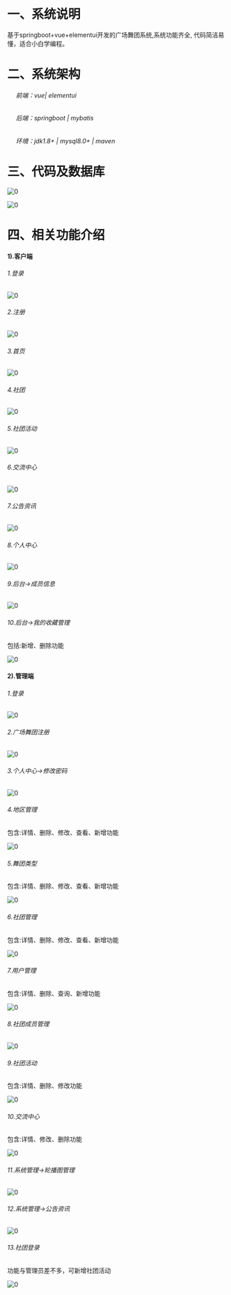 # 一、系统说明

基于springboot+vue+elementui开发的广场舞团系统,系统功能齐全, 代码简洁易懂，适合小白学编程。

# 二、系统架构

######      前端：vue| elementui

######      后端：springboot | mybatis 

######      环境：jdk1.8+ | mysql8.0+ | maven

# 三、代码及数据库
![0](./img/1.jpg)

![0](./img/2.jpg)

# 四、相关功能介绍

#### 1).客户端

###### 1.登录

![0](./img/3.jpg)

###### 2.注册

![0](./img/4.jpg)

###### 3.首页

![0](./img/5.jpg)

###### 4.社团

![0](./img/6.jpg)

###### 5.社团活动

![0](./img/7.jpg)

###### 6.交流中心

![0](./img/8.jpg)

###### 7.公告资讯

![0](./img/9.jpg)

###### 8.个人中心

![0](./img/10.jpg)

###### 9.后台->成员信息

![0](./img/11.jpg)

###### 10.后台->我的收藏管理

包括:新增、删除功能

![0](./img/12.jpg)

#### 2).管理端

###### 1.登录

![0](./img/13.jpg)

###### 2.广场舞团注册

![0](./img/14.jpg)

###### 3.个人中心->修改密码

![0](./img/15.jpg)

###### 4.地区管理

包含:详情、删除、修改、查看、新增功能

![0](./img/16.jpg)

###### 5.舞团类型

包含:详情、删除、修改、查看、新增功能

![0](./img/17.jpg)

###### 6.社团管理

包含:详情、删除、修改、查看、新增功能

![0](./img/18.jpg)

###### 7.用户管理

包含:详情、删除、查询、新增功能

![0](./img/19.jpg)

###### 8.社团成员管理

![0](./img/20.jpg)

###### 9.社团活动

包含:详情、删除、修改功能

![0](./img/21.jpg)

###### 10.交流中心

包含:详情、修改、删除功能

![0](./img/22.jpg)

###### 11.系统管理->轮播图管理

![0](./img/23.jpg)

###### 12.系统管理->公告资讯

![0](./img/24.jpg)

###### 13.社团登录

功能与管理员差不多，可新增社团活动

![0](./img/25.jpg)

######
